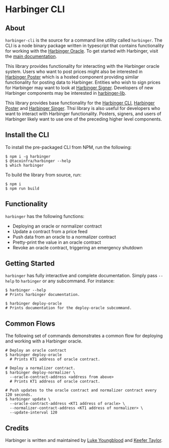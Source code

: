 # Harbinger CLI

## About 

`harbinger-cli` is the source for a command line utility called `harbinger`. The CLI is a node binary package written in typescript that contains functionality for working with the [Harbinger Oracle](https://github.com/tacoinfra/harbinger). To get started with Harbinger, visit the [main documentation](https://github.com/tacoinfra/harbinger).

This library provides functionality for interacting with the Harbinger oracle system. Users who want to post prices might also be interested in [Harbinger Poster]() which is a hosted component providing similar functionality for posting data to Harbinger. Entities who wish to sign prices for Harbinger may want to look at [Harbinger Signer](). Developers of new Harbinger components may be interested in [harbinger-lib]().


This library provides base functionality for the [Harbinger CLI](), [Harbinger Poster]() and [Harbinger Singer](). Thsi library is also useful for developers who want to interact with Harbinger functionality. Posters, signers, and users of Harbinger likely want to use one of the preceding higher level components.

## Install the CLI

To install the pre-packaged CLI from NPM, run the following:
```
$ npm i -g harbinger
$ @tacoinfra/harbinger --help
$ which harbinger
```

To build the library from source, run:
```shell
$ npm i
$ npm run build
```

## Functionality

`harbinger` has the following functions:
- Deploying an oracle or normalizer contract 
- Update a contract from a price feed
- Push data from an oracle to a normalizer contract
- Pretty-print the value in an oracle contract
- Revoke an oracle contract, triggering an emergency shutdown

## Getting Started

`harbinger` has fully interactive and complete documentation. Simply pass `--help` to `harbinger` or any subcommand. For instance:
```shell
$ harbinger --help
# Prints harbinger documentation.

$ harbinger deploy-oracle
# Prints documentation for the deploy-oracle subcommand.
```

## Common Flows

The following set of commands demonstrates a common flow for deploying and working with a Harbinger oracle.

```shell
# Deploy an oracle contract
$ harbinger deploy-oracle
  # Prints KT1 address of oracle contract.

# Deploy a normalizer contract.
$ harbinger deploy-normalizer \
  --oracle-contract-address <address from above>
  # Prints KT1 address of oracle contract.
  
# Push updates to the oracle contract and normalizer contract every 120 seconds.
$ harbinger update \
  --oracle-contract-address <KT1 address of oracle> \
  --normalizer-contract-address <KT1 address of normalizer> \
  --update-interval 120
```
  
## Credits

Harbinger is written and maintained by [Luke Youngblood]() and [Keefer Taylor](). 
